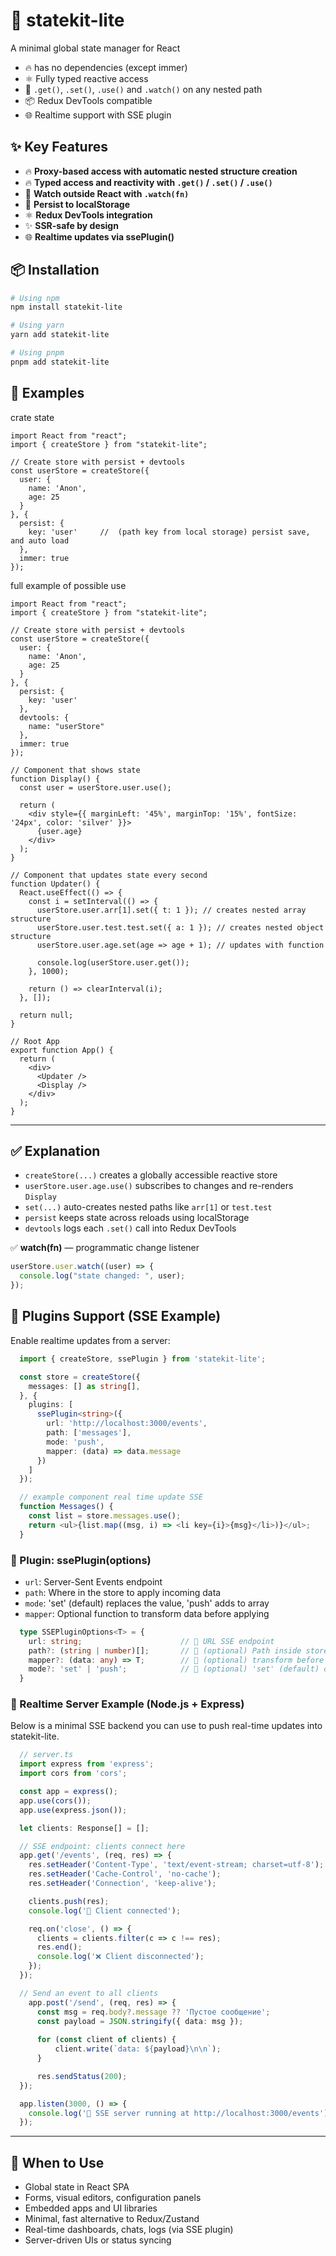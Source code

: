 # 🧠 statekit-lite

A minimal global state manager for React  

- 🔥 has no dependencies (except immer)
- ⚛️ Fully typed reactive access 
- 🔁 `.get()`, `.set()`, `.use()` and `.watch()` on any nested path  
- 📦 Redux DevTools compatible 
- 🌐 Realtime support with SSE plugin


## ✨ Key Features

- 🔥 **Proxy-based access with automatic nested structure creation**
- 🔥 **Typed access and reactivity with `.get()` / `.set()` / `.use()`**
- 📝 **Watch outside React with `.watch(fn)`**
- 💾 **Persist to localStorage**
- ⚛️ **Redux DevTools integration**
- ✨ **SSR-safe by design**
- 🌐 **Realtime updates via ssePlugin()**


## 📦 Installation

```bash
# Using npm
npm install statekit-lite

# Using yarn
yarn add statekit-lite

# Using pnpm
pnpm add statekit-lite
```


## 📌 Examples

 crate state
```tsx
import React from "react";
import { createStore } from "statekit-lite";

// Create store with persist + devtools
const userStore = createStore({
  user: {
    name: 'Anon',
    age: 25
  }
}, {
  persist: {
    key: 'user'     //  (path key from local storage) persist save, and auto load 
  },
  immer: true 
});

```


full example of possible use
```tsx
import React from "react";
import { createStore } from "statekit-lite";

// Create store with persist + devtools
const userStore = createStore({
  user: {
    name: 'Anon',
    age: 25
  }
}, {
  persist: {
    key: 'user'
  },
  devtools: {
    name: "userStore"
  },
  immer: true
});

// Component that shows state
function Display() {
  const user = userStore.user.use();

  return (
    <div style={{ marginLeft: '45%', marginTop: '15%', fontSize: '24px', color: 'silver' }}>
      {user.age}
    </div>
  );
}

// Component that updates state every second
function Updater() {
  React.useEffect(() => {
    const i = setInterval(() => {
      userStore.user.arr[1].set({ t: 1 }); // creates nested array structure
      userStore.user.test.test.set({ a: 1 }); // creates nested object structure
      userStore.user.age.set(age => age + 1); // updates with function

      console.log(userStore.user.get());
    }, 1000);

    return () => clearInterval(i);
  }, []);

  return null;
}

// Root App
export function App() {
  return (
    <div>
      <Updater />
      <Display />
    </div>
  );
}
```

---

## ✅ Explanation

- `createStore(...)` creates a globally accessible reactive store
- `userStore.user.age.use()` subscribes to changes and re-renders `Display`
- `set(...)` auto-creates nested paths like `arr[1]` or `test.test`
- `persist` keeps state across reloads using localStorage
- `devtools` logs each `.set()` call into Redux DevTools




✅ **watch(fn)** — programmatic change listener

```ts
userStore.user.watch((user) => {
  console.log("state changed: ", user);
});
```

## 🧩 Plugins Support (SSE Example)

Enable realtime updates from a server:
```ts
  import { createStore, ssePlugin } from 'statekit-lite';

  const store = createStore({
    messages: [] as string[],
  }, {
    plugins: [
      ssePlugin<string>({
        url: 'http://localhost:3000/events',
        path: ['messages'],
        mode: 'push',
        mapper: (data) => data.message
      })
    ]
  });

  // example component real time update SSE
  function Messages() {
    const list = store.messages.use();
    return <ul>{list.map((msg, i) => <li key={i}>{msg}</li>)}</ul>;
  }
```
### 🧠 Plugin: ssePlugin(options)
- `url`: Server-Sent Events endpoint
- `path`: Where in the store to apply incoming data
- `mode`: 'set' (default) replaces the value, 'push' adds to array
- `mapper`: Optional function to transform data before applying

```ts
  type SSEPluginOptions<T> = {
    url: string;                      // 🔌 URL SSE endpoint
    path?: (string | number)[];       // 🔑 (optional) Path inside store to update
    mapper?: (data: any) => T;        // 🧠 (optional) transform before storing
    mode?: 'set' | 'push';            // 🔁 (optional) 'set' (default) or 'push' to array (push mode is ideal for appending to arrays, set to override the target value)
  }

```

### 🔌 Realtime Server Example (Node.js + Express)
Below is a minimal SSE backend you can use to push real-time updates into statekit-lite.

```ts
  // server.ts
  import express from 'express';
  import cors from 'cors';

  const app = express();
  app.use(cors());
  app.use(express.json());

  let clients: Response[] = [];

  // SSE endpoint: clients connect here
  app.get('/events', (req, res) => {
    res.setHeader('Content-Type', 'text/event-stream; charset=utf-8');
    res.setHeader('Cache-Control', 'no-cache');
    res.setHeader('Connection', 'keep-alive');

    clients.push(res);
    console.log('👤 Client connected');

    req.on('close', () => {
      clients = clients.filter(c => c !== res);
      res.end();
      console.log('❌ Client disconnected');
    });
  });

  // Send an event to all clients
    app.post('/send', (req, res) => {
      const msg = req.body?.message ?? 'Пустое сообщение';
      const payload = JSON.stringify({ data: msg });
      
      for (const client of clients) {
          client.write(`data: ${payload}\n\n`);
      }

      res.sendStatus(200);
  });

  app.listen(3000, () => {
    console.log('🚀 SSE server running at http://localhost:3000/events');
  });
```

---

## 🧩 When to Use

- Global state in React SPA
- Forms, visual editors, configuration panels
- Embedded apps and UI libraries
- Minimal, fast alternative to Redux/Zustand
- Real-time dashboards, chats, logs (via SSE plugin)
- Server-driven UIs or status syncing
